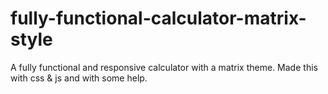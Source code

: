 # fully-functional-calculator-matrix-style
 A fully functional and responsive calculator with a matrix theme. Made this with css & js and with some help.

